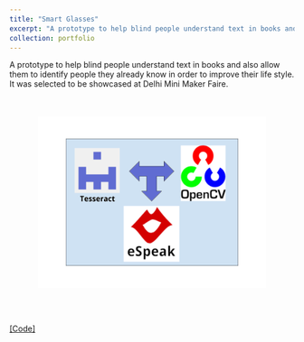 ```yaml
---
title: "Smart Glasses"
excerpt: "A prototype to help blind people understand text in books and also allow them to identify people they already know in order to improve their life style. It was selected to be showcased at Delhi Mini Maker Faire."
collection: portfolio
---
```


A prototype to help blind people understand text in books and also allow them to identify people they already know in order to improve their life style. It was selected to be showcased at Delhi Mini Maker Faire.
<br/><img style='margin: auto; padding: 50px; display: block; width: 80% !important; max-width: 700px !important;' src='/images/Smart_Glasses.png'>

[[Code]](https://github.com/virajparimi/Smart_Glasses)
